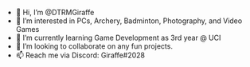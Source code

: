 - 👋 Hi, I’m @DTRMGiraffe
- 👀 I’m interested in PCs, Archery, Badminton, Photography, and Video Games
- 🌱 I’m currently learning Game Development as 3rd year @ UCI
- 💞️ I’m looking to collaborate on any fun projects.
- 📫 Reach me via Discord: Giraffe#2028
